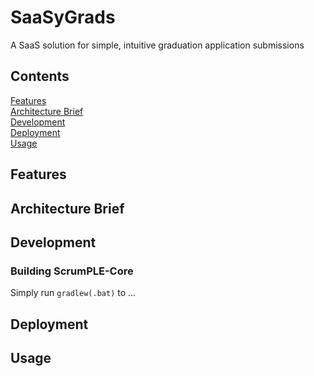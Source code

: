 # SaaSyGrads
A SaaS solution for simple, intuitive graduation application submissions

## Contents
[Features](#features)  
[Architecture Brief](#architecture-brief)  
[Development](#development)  
[Deployment](#deployment)  
[Usage](#usage)  

## Features


## Architecture Brief


## Development

### Building ScrumPLE-Core
Simply run `gradlew(.bat)` to ...

## Deployment


## Usage


